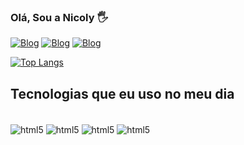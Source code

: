 ### Olá, Sou a Nicoly 🖐️
[![Blog](https://img.shields.io/badge/LinkedIn-0077B5?style=for-the-badge&logo=linkedin&logoColor=white)](https://www.linkedin.com/in/nicoly-rodrigues-61a032198/)
[![Blog](https://img.shields.io/badge/Instagram-E4405F?style=for-the-badge&logo=instagram&logoColor=white)](https://www.instagram.com/nicolyc/)
[![Blog](https://img.shields.io/badge/Gmail-D14836?style=for-the-badge&logo=gmail&logoColor=white)](mailto:nicolyrodrigues1111@gmail.com)

[![Top Langs](https://github-readme-stats.vercel.app/api/top-langs/?username=nicolycosta&layout=compact)](https://github.com/nicolycosta/nicolycosta)

## Tecnologias que eu uso no meu dia

<div style="display: inline_block"><br/>
  <img align="center" alt="html5" src="https://img.shields.io/badge/Python-3776AB?style=for-the-badge&logo=python&logoColor=white" />
  <img align="center" alt="html5" src="https://img.shields.io/badge/R-276DC3?style=for-the-badge&logo=r&logoColor=white" />
  <img align="center" alt="html5" src="https://img.shields.io/badge/MySQL-00000F?style=for-the-badge&logo=mysql&logoColor=white" />
  <img align="center" alt="html5" src="https://img.shields.io/badge/Microsoft_Office-D83B01?style=for-the-badge&logo=microsoft-office&logoColor=white" />
</div>  







	



